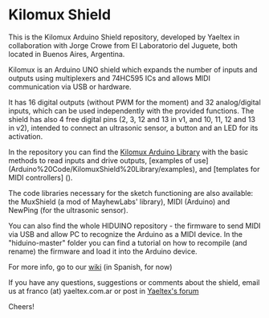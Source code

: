 # Kilomux Shield
This is the Kilomux Arduino Shield repository, developed by Yaeltex in collaboration with Jorge Crowe from El Laboratorio del Juguete, both located in Buenos Aires, Argentina.

Kilomux is an Arduino UNO shield which expands the number of inputs and outputs using multiplexers and 74HC595 ICs and allows MIDI communication via USB or hardware.

It has 16 digital outputs (without PWM for the moment) and 32 analog/digital inputs, which can be used independently with the provided functions. 
The shield has also 4 free digital pins (2, 3, 12 and 13 in v1, and 10, 11, 12 and 13 in v2), intended to connect an ultrasonic sensor, a button and an LED for its activation.

In the repository you can find the [Kilomux Arduino Library](Arduino%20Code/KilomuxShield%20Library/KilomuxShieldLib.zip?raw=true) with the basic methods to read inputs and drive outputs, [examples of use] (Arduino%20Code/KilomuxShield%20Library/examples), and [templates for MIDI controllers] ().

The code libraries necessary for the sketch functioning are also available: the MuxShield (a mod of MayhewLabs' library), MIDI (Arduino) and NewPing (for the ultrasonic sensor).

You can also find the whole HIDUINO repository - the firmware to send MIDI via USB and allow PC to recognize the Arduino as a MIDI device. In the "hiduino-master" folder you can find a tutorial on how to recompile (and rename) the firmware and load it into the Arduino device.

For more info, go to our [wiki](http://wiki.yaeltex.com.ar/index.php?title=KiloMux_Shield) (in Spanish, for now)

If you have any questions, suggestions or comments about the shield, email us at franco (at) yaeltex.com.ar or post in [Yaeltex's forum](http://foro.yaeltex.com.ar)

Cheers!

